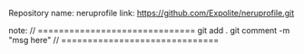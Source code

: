 Repository name:    neruprofile
link: https://github.com/Expolite/neruprofile.git


note: 
// ==============================
git add .
git comment -m "msg here"
// ==============================
